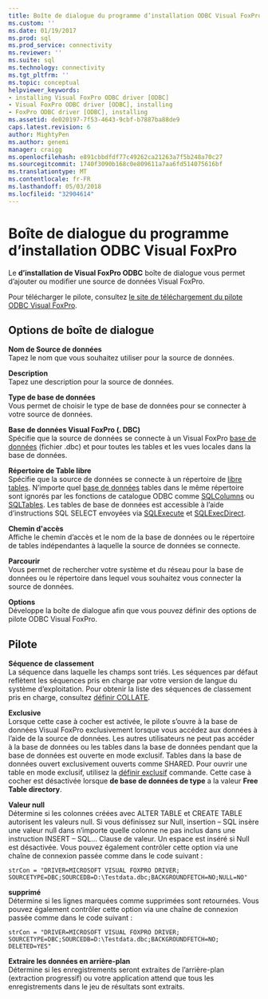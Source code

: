 ```yaml
---
title: Boîte de dialogue du programme d’installation ODBC Visual FoxPro | Documents Microsoft
ms.custom: ''
ms.date: 01/19/2017
ms.prod: sql
ms.prod_service: connectivity
ms.reviewer: ''
ms.suite: sql
ms.technology: connectivity
ms.tgt_pltfrm: ''
ms.topic: conceptual
helpviewer_keywords:
- installing Visual FoxPro ODBC driver [ODBC]
- Visual FoxPro ODBC driver [ODBC], installing
- FoxPro ODBC driver [ODBC], installing
ms.assetid: de020197-7f53-4643-9cbf-b7887ba88de9
caps.latest.revision: 6
author: MightyPen
ms.author: genemi
manager: craigg
ms.openlocfilehash: e891cbbdfdf77c49262ca21263a7f5b248a70c27
ms.sourcegitcommit: 1740f3090b168c0e809611a7aa6fd514075616bf
ms.translationtype: MT
ms.contentlocale: fr-FR
ms.lasthandoff: 05/03/2018
ms.locfileid: "32904614"
---
```

# <a name="odbc-visual-foxpro-setup-dialog-box"></a>Boîte de dialogue du programme d’installation ODBC Visual FoxPro
Le **d’installation de Visual FoxPro ODBC** boîte de dialogue vous permet d’ajouter ou modifier une source de données Visual FoxPro.  
  
 Pour télécharger le pilote, consultez [le site de téléchargement du pilote ODBC Visual FoxPro](http://go.microsoft.com/fwlink/?LinkId=121318).  
  
## <a name="dialog-box-options"></a>Options de boîte de dialogue  
 **Nom de Source de données**  
 Tapez le nom que vous souhaitez utiliser pour la source de données.  
  
 **Description**  
 Tapez une description pour la source de données.  
  
 **Type de base de données**  
 Vous permet de choisir le type de base de données pour se connecter à votre source de données.  
  
 **Base de données Visual FoxPro (. DBC)**  
 Spécifie que la source de données se connecte à un Visual FoxPro [base de données](../../odbc/microsoft/visual-foxpro-terminology.md) (fichier .dbc) et pour toutes les tables et les vues locales dans la base de données.  
  
 **Répertoire de Table libre**  
 Spécifie que la source de données se connecte à un répertoire de [libre tables](../../odbc/microsoft/visual-foxpro-terminology.md). N’importe quel [base de données](../../odbc/microsoft/visual-foxpro-terminology.md) tables dans le même répertoire sont ignorés par les fonctions de catalogue ODBC comme [SQLColumns](../../odbc/microsoft/sqlcolumns-visual-foxpro-odbc-driver.md) ou [SQLTables](../../odbc/microsoft/sqltables-visual-foxpro-odbc-driver.md). Les tables de base de données est accessible à l’aide d’instructions SQL SELECT envoyées via [SQLExecute](../../odbc/microsoft/sqlexecute-visual-foxpro-odbc-driver.md) et [SQLExecDirect](../../odbc/microsoft/sqlexecdirect-visual-foxpro-odbc-driver.md).  
  
 **Chemin d'accès**  
 Affiche le chemin d’accès et le nom de la base de données ou le répertoire de tables indépendantes à laquelle la source de données se connecte.  
  
 **Parcourir**  
 Vous permet de rechercher votre système et du réseau pour la base de données ou le répertoire dans lequel vous souhaitez vous connecter la source de données.  
  
 **Options**  
 Développe la boîte de dialogue afin que vous pouvez définir des options de pilote ODBC Visual FoxPro.  
  
## <a name="driver"></a>Pilote  
 **Séquence de classement**  
 La séquence dans laquelle les champs sont triés. Les séquences par défaut reflètent les séquences pris en charge par votre version de langue du système d’exploitation. Pour obtenir la liste des séquences de classement pris en charge, consultez [définir COLLATE](../../odbc/microsoft/set-collate-command.md).  
  
 **Exclusive**  
 Lorsque cette case à cocher est activée, le pilote s’ouvre à la base de données Visual FoxPro exclusivement lorsque vous accédez aux données à l’aide de la source de données. Les autres utilisateurs ne peut pas accéder à la base de données ou les tables dans la base de données pendant que la base de données est ouverte en mode exclusif. Tables dans la base de données ouvert exclusivement ouverts comme SHARED. Pour ouvrir une table en mode exclusif, utilisez la [définir exclusif](../../odbc/microsoft/set-exclusive-command.md) commande. Cette case à cocher est désactivée lorsque **de base de données de type** a la valeur **Free Table directory**.  
  
 **Valeur null**  
 Détermine si les colonnes créées avec ALTER TABLE et CREATE TABLE autorisent les valeurs null. Si vous définissez sur Null, insertion – SQL insère une valeur null dans n’importe quelle colonne ne pas inclus dans une instruction INSERT – SQL... Clause de valeur. Un espace est inséré si Null est désactivée. Vous pouvez également contrôler cette option via une chaîne de connexion passée comme dans le code suivant :  
  
```  
strCon = "DRIVER=MICROSOFT VISUAL FOXPRO DRIVER;  
SOURCETYPE=DBC;SOURCEDB=D:\Testdata.dbc;BACKGROUNDFETCH=NO;NULL=NO"  
```  
  
 **supprimé**  
 Détermine si les lignes marquées comme supprimées sont retournées. Vous pouvez également contrôler cette option via une chaîne de connexion passée comme dans le code suivant :  
  
```  
strCon = "DRIVER=MICROSOFT VISUAL FOXPRO DRIVER;  
SOURCETYPE=DBC;SOURCEDB=D:\Testdata.dbc;BACKGROUNDFETCH=NO;  
DELETED=YES"  
```  
  
 **Extraire les données en arrière-plan**  
 Détermine si les enregistrements seront extraites de l’arrière-plan (extraction progressif) ou votre application attend que tous les enregistrements dans le jeu de résultats sont extraits.
